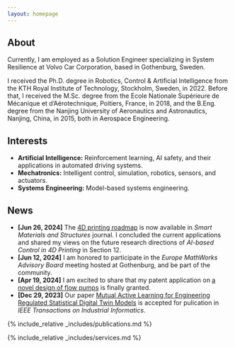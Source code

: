 ```yaml
---
layout: homepage
---
```


## About
Currently, I am employed as a Solution Engineer specializing in System Resilience at Volvo Car Corporation, based in Gothenburg, Sweden.

I received the Ph.D. degree in Robotics, Control & Artificial Intelligence from the KTH Royal Institute of Technology, Stockholm, Sweden, in 2022. Before that, I received the M.Sc. degree from the Ecole Nationale Supérieure de Mécanique et d’Aérotechnique, Poitiers, France, in 2018, and the B.Eng. degree from the Nanjing University of Aeronautics and Astronautics, Nanjing, China, in 2015, both in Aerospace Engineering.

## Interests
- **Artificial Intelligence:** Reinforcement learning, AI safety, and their applications in automated driving systems.
- **Mechatronics:** Intelligent control, simulation, robotics, sensors, and actuators.
- **Systems Engineering:** Model-based systems engineering.


## News
- **[Jun 26, 2024]** The [4D printing roadmap](https://iopscience.iop.org/article/10.1088/1361-665X/ad5c22/meta) is now available in *Smart Materials and Structures* journal. I concluded the current applications and shared my views on the future research directions of *AI-based Control in 4D Printing* in Section 12.
- **[Jun 12, 2024]** I am honored to participate in the *Europe MathWorks Advisory Board* meeting hosted at Gothenburg, and be part of the community.
- **[Apr 19, 2024]** I am excited to share that my patent application on [a novel design of flow pumps](https://patentimages.storage.googleapis.com/db/7c/e8/42212fa841705b/CN108252901A.pdf) is finally granted.
- **[Dec 29, 2023]** Our paper [Mutual Active Learning for Engineering Regulated Statistical Digital Twin Models](https://ieeexplore.ieee.org/abstract/document/10376368) is accepted for pulication in *IEEE Transactions on Industrial Informatics*.

{% include_relative _includes/publications.md %}

{% include_relative _includes/services.md %}
